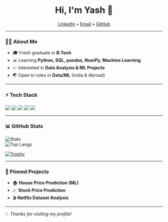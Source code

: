 <h1 align="center">Hi, I'm Yash 👋</h1>

<p align="center">
  <a href="https://www.linkedin.com/in/raghuvanshi-yash">LinkedIn</a> •
  <a href="mailto:yashraghu1406@gmail.com">Email</a> •
  <a href="https://github.com/azxigen">GitHub</a>
</p>

---

### 🧑‍💻 About Me
- 🎓 Fresh graduate in **B.Tech**
- 📊 Learning **Python, SQL, pandas, NumPy, Machine Learning**
- 📈 Interested in **Data Analysis & ML Projects**
- 🌏 Open to roles in **Data/ML** (India & Abroad)

---

### ⚡ Tech Stack
<p>
  <img src="https://img.shields.io/badge/Python-3.x-blue" />
  <img src="https://img.shields.io/badge/SQL-PostgreSQL-informational" />
  <img src="https://img.shields.io/badge/pandas-data%20analysis-success" />
  <img src="https://img.shields.io/badge/Numpy-linear%20algebra-orange" />
  <img src="https://img.shields.io/badge/Power%20BI-visualization-yellow" />
</p>

---

### 📊 GitHub Stats
![Stats](https://github-readme-stats.vercel.app/api?username=azxigen&show_icons=true&theme=radical)  
![Top Langs](https://github-readme-stats.vercel.app/api/top-langs/?username=azxigen&layout=compact&theme=radical)  

[![Trophy](https://github-profile-trophy.vercel.app/?username=azxigen&theme=onedark)](https://github.com/ryo-ma/github-profile-trophy)

---

### 📌 Pinned Projects
- 🏠 **House Price Prediction (ML)**  
- 📈 **Stock Price Prediction**  
- 🎬 **Netflix Dataset Analysis**  

---

✨ *Thanks for visiting my profile!*  
